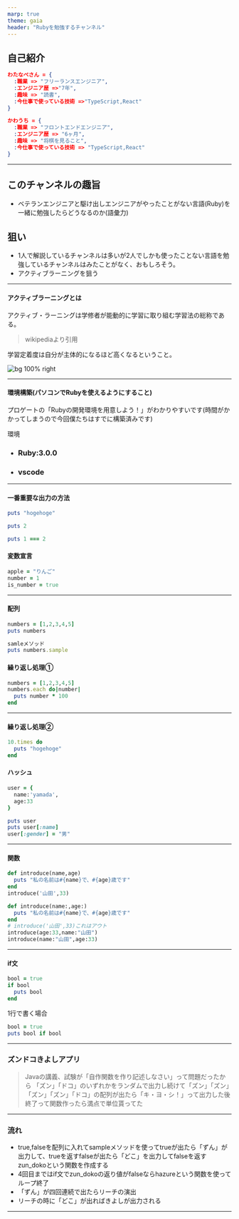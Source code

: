 ```yaml
---
marp: true
theme: gaia
header: "Rubyを勉強するチャンネル"
---
```


## 自己紹介

```json
わたなべさん = {
  :職業 => "フリーランスエンジニア",
  :エンジニア歴 =>"7年",
  :趣味 => "読書",
  :今仕事で使っている技術 =>"TypeScript,React"
}

かわうち = {
  :職業 => "フロントエンドエンジニア",
  :エンジニア歴 => "6ヶ月",
  :趣味 => "将棋を見ること",
  :今仕事で使っている技術 => "TypeScript,React"
}
```

---
## このチャンネルの趣旨
- ベテランエンジニアと駆け出しエンジニアがやったことがない言語(Ruby)を一緒に勉強したらどうなるのか(語彙力)
## 狙い
- 1人で解説しているチャンネルは多いが2人でしかも使ったことない言語を勉強しているチャンネルはみたことがなく、おもしろそう。
- アクティブラーニングを狙う
---
#### アクティブラーニングとは
アクティブ・ラーニングは学修者が能動的に学習に取り組む学習法の総称である。
> wikipediaより引用

学習定着度は自分が主体的になるほど高くなるということ。

![bg 100% right](https://blogimg.goo.ne.jp/user_image/51/f4/f781fcd06ad08fb4d51f512e5602924d.png)

---

#### 環境構築(パソコンでRubyを使えるようにすること)

プロゲートの「Rubyの開発環境を用意しよう！」がわかりやすいです(時間がかかってしまうので今回僕たちはすでに構築済みです)

環境
- ### Ruby:3.0.0
- ### vscode

---
#### 一番重要な出力の方法

```rb
puts "hogehoge"

puts 2

puts 1 === 2
```

#### 変数宣言

```rb
apple = "りんご"
number = 1
is_number = true
```
---

#### 配列

```rb
numbers = [1,2,3,4,5]
puts numbers

```

```rb
samleメソッド
puts numbers.sample
```


#### 繰り返し処理①

```rb
numbers = [1,2,3,4,5]
numbers.each do|number|
  puts number * 100
end
```

---
#### 繰り返し処理②

```rb
10.times do
  puts "hogehoge"
end
```


#### ハッシュ

```rb
user = {
  name:'yamada',
  age:33
}

puts user
puts user[:name]
user[:gender] = "男"
```

---

#### 関数

```rb
def introduce(name,age)
  puts "私の名前は#{name}で、#{age}歳です"
end
introduce('山田',33)

def introduce(name:,age:)
  puts "私の名前は#{name}で、#{age}歳です"
end
# introduce('山田',33)これはアウト
introduce(age:33,name:"山田")
introduce(name:"山田",age:33)
```

---
#### if文

```rb
bool = true
if bool
  puts bool
end
```

1行で書く場合
```rb
bool = true
puts bool if bool
```


---
### ズンドコきよしアプリ

> Javaの講義、試験が「自作関数を作り記述しなさい」って問題だったから
「ズン」「ドコ」のいずれかをランダムで出力し続けて「ズン」「ズン」「ズン」「ズン」「ドコ」の配列が出たら「キ・ヨ・シ！」って出力した後終了って関数作ったら満点で単位貰ってた

---
### 流れ
- true,falseを配列に入れてsampleメソッドを使ってtrueが出たら「ずん」が出力して、trueを返すfalseが出たら「どこ」を出力してfalseを返すzun_dokoという関数を作成する
- 4回目まではif文でzun_dokoの返り値がfalseならhazureという関数を使ってループ終了
- 「ずん」が四回連続で出たらリーチの演出
- リーチの時に「どこ」が出ればきよしが出力される
---
